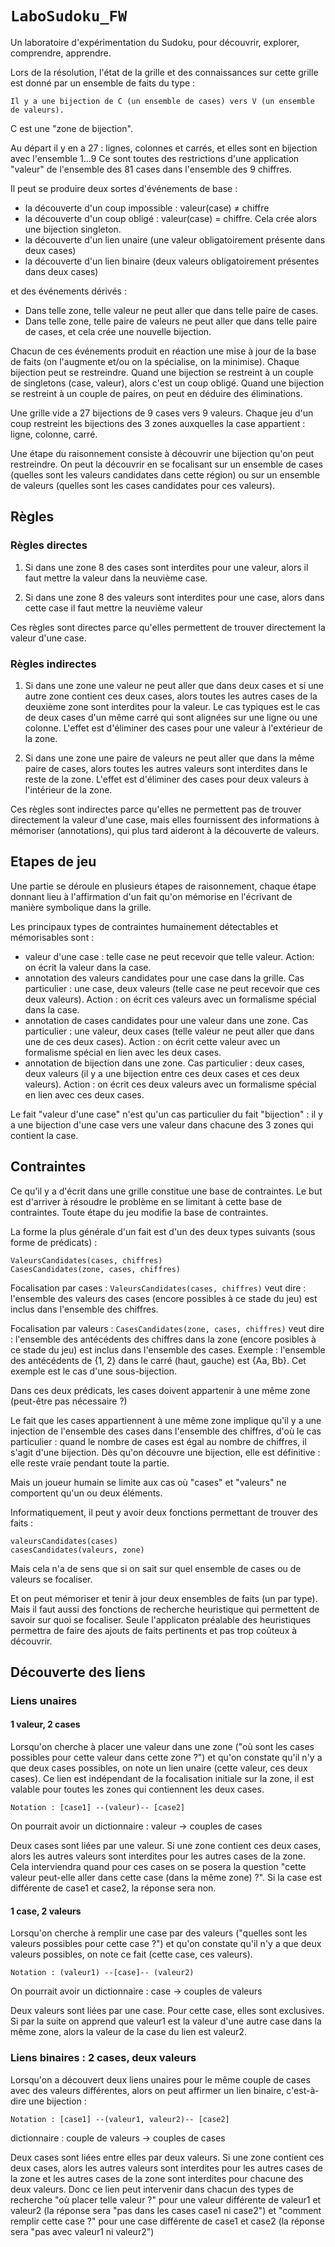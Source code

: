 # ``LaboSudoku_FW``

Un laboratoire d'expérimentation du Sudoku, pour découvrir, explorer, comprendre, apprendre.

Lors de la résolution, l'état de la grille et des connaissances sur cette grille est donné par un ensemble de faits du type :

	Il y a une bijection de C (un ensemble de cases) vers V (un ensemble de valeurs).
	
C est une "zone de bijection". 

Au départ il y en a 27 : lignes, colonnes et carrés, et elles sont en bijection avec l'ensemble 1...9
Ce sont toutes des restrictions d'une application "valeur" de l'ensemble des 81 cases dans l'ensemble des 9 chiffres.

Il peut se produire deux sortes d'événements de base : 

- la découverte d'un coup impossible : valeur(case) ≠ chiffre
- la découverte d'un coup obligé : valeur(case) = chiffre. Cela crée alors une bijection singleton.
- la découverte d'un lien unaire (une valeur obligatoirement présente dans deux cases)
- la découverte d'un lien binaire (deux valeurs obligatoirement présentes dans deux cases)

et des événements dérivés :

- Dans telle zone, telle valeur ne peut aller que dans telle paire de cases.
- Dans telle zone, telle paire de valeurs ne peut aller que dans telle paire de cases, et cela crée une nouvelle bijection.

Chacun de ces événements produit en réaction une mise à jour de la base de faits (on l'augmente et/ou on la spécialise, on la minimise). Chaque bijection peut se restreindre. Quand une bijection se restreint à un couple de singletons (case, valeur), alors c'est un coup obligé. Quand une bijection se restreint à un couple de paires, on peut en déduire des éliminations.

Une grille vide a 27 bijections de 9 cases vers 9 valeurs.
Chaque jeu d'un coup restreint les bijections des 3 zones auxquelles la case appartient : ligne, colonne, carré.

Une étape du raisonnement consiste à découvrir une bijection qu'on peut restreindre. On peut la découvrir en se focalisant sur un ensemble de cases (quelles sont les valeurs candidates dans cette région) ou sur un ensemble de valeurs (quelles sont les cases candidates pour ces valeurs).

## Règles

### Règles directes

1. Si dans une zone 8 des cases sont interdites pour une valeur, alors il faut mettre la valeur dans la neuvième case.

2. Si dans une zone 8 des valeurs sont interdites pour une case, alors dans cette case il faut mettre la neuvième valeur


Ces règles sont directes parce qu'elles permettent de trouver directement la valeur d'une case.

### Règles indirectes

1. Si dans une zone une valeur ne peut aller que dans deux cases et si une autre zone contient ces deux cases, alors toutes les autres cases de la deuxième zone sont interdites pour la valeur. Le cas typiques est le cas de deux cases d'un même carré qui sont alignées sur une ligne ou une colonne. L'effet est d'éliminer des cases pour une valeur à l'extérieur de la zone.

2. Si dans une zone une paire de valeurs ne peut aller que dans la même paire de cases, alors toutes les autres valeurs sont interdites dans le reste de la zone. L'effet est d'éliminer des cases pour deux valeurs à l'intérieur de la zone.

Ces règles sont indirectes parce qu'elles ne permettent pas de trouver directement la valeur d'une case, mais elles fournissent des informations à mémoriser (annotations), qui plus tard aideront à la découverte de valeurs.

## Etapes de jeu

Une partie se déroule en plusieurs étapes de raisonnement, chaque étape donnant lieu à  l'affirmation d'un fait qu'on mémorise en l'écrivant de manière symbolique dans la grille.

Les principaux types de contraintes humainement détectables et mémorisables sont :

- valeur d'une case : telle case ne peut recevoir que telle valeur. Action: on écrit la valeur dans la case.
- annotation des valeurs candidates pour une case dans la grille. Cas particulier : une case, deux valeurs (telle case ne peut recevoir que ces deux valeurs). Action : on écrit ces valeurs avec un formalisme spécial dans la case.
- annotation de cases candidates pour une valeur dans une zone. Cas particulier : une valeur, deux cases (telle valeur ne peut aller que dans une de ces deux cases). Action : on écrit cette valeur avec un formalisme spécial en lien avec les deux cases.
- annotation de bijection dans une zone. Cas particulier : deux cases, deux valeurs (il y a une bijection entre ces deux cases et ces deux valeurs). Action : on écrit ces deux valeurs avec un formalisme spécial en lien avec ces deux cases.

Le fait "valeur d'une case" n'est qu'un cas particulier du fait "bijection" : il y a une bijection d'une case vers une valeur dans chacune des 3 zones qui contient la case.

## Contraintes 

Ce qu'il y a d'écrit dans une grille constitue une base de contraintes. Le but est d'arriver à résoudre le problème en se limitant à cette base de contraintes. Toute étape du jeu modifie la base de contraintes.

La forme la plus générale d'un fait est d'un des deux types suivants (sous forme de prédicats) :

    ValeursCandidates(cases, chiffres)
    CasesCandidates(zone, cases, chiffres)

Focalisation par cases :
`ValeursCandidates(cases, chiffres)` veut dire : l'ensemble des valeurs des cases (encore possibles à ce stade du jeu) est inclus dans l'ensemble des chiffres. 

Focalisation par valeurs :
`CasesCandidates(zone, cases, chiffres)` veut dire : l'ensemble des antécédents des chiffres dans la zone (encore posibles à ce stade du jeu) est inclus dans l'ensemble des cases. Exemple : l'ensemble des antécédents de {1, 2} dans le carré (haut, gauche) est {Aa, Bb}. Cet exemple est le cas d'une sous-bijection. 

Dans ces deux prédicats, les cases doivent appartenir à une même zone (peut-être pas nécessaire ?)

Le fait que les cases appartiennent à une même zone implique qu'il y a une injection de l'ensemble des cases dans l'ensemble des chiffres, d'où le cas particulier : quand le nombre de cases est égal au nombre de chiffres, il s'agit d'une bijection. Dès qu'on découvre une bijection, elle est définitive : elle reste vraie pendant toute la partie.

Mais un joueur humain se limite aux cas où "cases" et "valeurs" ne comportent qu'un ou deux éléments.

Informatiquement, il peut y avoir deux fonctions permettant de trouver des faits : 

    valeursCandidates(cases)
    casesCandidates(valeurs, zone) 

Mais cela n'a de sens que si on sait sur quel ensemble de cases ou de valeurs se focaliser.

Et on peut mémoriser et tenir à jour deux ensembles de faits (un par type).
Mais il faut aussi des fonctions de recherche heuristique qui permettent de savoir sur quoi se focaliser. Seule l'applicaton préalable des heuristiques permettra de faire des ajouts de faits pertinents et pas trop coûteux à découvrir.

## Découverte des liens

### Liens unaires 

#### 1 valeur, 2 cases

Lorsqu'on cherche à placer une valeur dans une zone ("où sont les cases possibles pour cette valeur dans cette zone ?") et qu'on constate qu'il n'y a que deux cases possibles, on note un lien unaire (cette valeur, ces deux cases). Ce lien est indépendant de la focalisation initiale sur la zone, il est valable pour toutes les zones qui contiennent les deux cases.

    Notation : [case1] --(valeur)-- [case2]

On pourrait avoir un dictionnaire : valeur -> couples de cases

Deux cases sont liées par une valeur. Si une zone contient ces deux cases, alors les autres valeurs sont interdites pour les autres cases de la zone. Cela interviendra quand pour ces cases on se posera la question "cette valeur peut-elle aller dans cette case (dans la même zone) ?". Si la case est différente de case1 et case2, la réponse sera non.

#### 1 case, 2 valeurs

Lorsqu'on cherche à remplir une case par des valeurs ("quelles sont les valeurs possibles pour cette case ?") et qu'on constate qu'il n'y a que deux valeurs possibles, on note ce fait (cette case, ces valeurs).

    Notation : (valeur1) --[case]-- (valeur2)

On pourrait avoir un dictionnaire : case -> couples de valeurs

Deux valeurs sont liées par une case. Pour cette case, elles sont exclusives. Si par la suite on apprend que valeur1 est la valeur d'une autre case dans la même zone, alors la valeur de la case du lien est valeur2.

### Liens binaires : 2 cases, deux valeurs

Lorsqu'on a découvert deux liens unaires pour le même couple de cases avec des valeurs différentes, alors on peut affirmer un lien binaire, c'est-à-dire une bijection :

    Notation : [case1] --(valeur1, valeur2)-- [case2]

dictionnaire : couple de valeurs -> couples de cases

Deux cases sont liées entre elles par deux valeurs. Si une zone contient ces deux cases, alors les autres valeurs sont interdites pour les autres cases de la zone et les autres cases de la zone sont interdites pour chacune des deux valeurs. Donc ce lien peut intervenir dans chacun des types de recherche "où placer telle valeur ?" pour une valeur différente de valeur1 et valeur2 (la réponse sera "pas dans les  cases case1 ni case2") et "comment remplir cette case ?" pour une case différente de case1 et case2 (la réponse sera "pas avec valeur1 ni valeur2")


